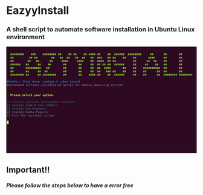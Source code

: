 # EazyyInstall

### A shell script to automate software installation in Ubuntu Linux environment

![EazyyInstall Demo](demo/menu-front.gif)



## Important!!
##### Please follow the steps below to have a error free 
